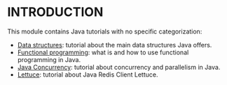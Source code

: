 # INTRODUCTION

This module contains Java tutorials with no specific categorization:
- [Data structures](https://github.com/ManuMyGit/CodingTutorials/tree/main/datastructure): tutorial about the main data structures Java offers.
- [Functional programming](https://github.com/ManuMyGit/CodingTutorials/tree/main/functionalprogramming): what is and how to use functional programming in Java.
- [Java Concurrency](https://github.com/ManuMyGit/CodingTutorials/tree/main/concurrency): tutorial about concurrency and parallelism in Java.
- [Lettuce](https://github.com/ManuMyGit/CodingTutorials/tree/main/java/misc/lettuce): tutorial about Java Redis Client Lettuce.